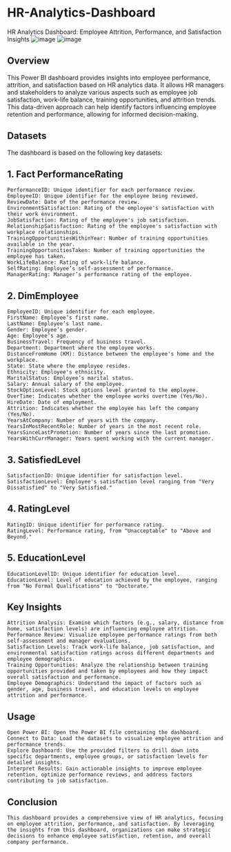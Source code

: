 # HR-Analytics-Dashboard
HR Analytics Dashboard: Employee Attrition, Performance, and Satisfaction Insights
![image](https://github.com/user-attachments/assets/7859e373-afd2-44d6-b008-f18f29e268a1)
![image](https://github.com/user-attachments/assets/6d936dfc-5efd-4c97-a13d-d41ed52ae156)

## Overview
This Power BI dashboard provides insights into employee performance, attrition, and satisfaction based on HR analytics data. It allows HR managers and stakeholders to analyze various aspects such as employee job satisfaction, work-life balance, training opportunities, and attrition trends. This data-driven approach can help identify factors influencing employee retention and performance, allowing for informed decision-making.

## Datasets
The dashboard is based on the following key datasets:

## 1. Fact PerformanceRating
    PerformanceID: Unique identifier for each performance review.
    EmployeeID: Unique identifier for the employee being reviewed.
    ReviewDate: Date of the performance review.
    EnvironmentSatisfaction: Rating of the employee's satisfaction with their work environment.
    JobSatisfaction: Rating of the employee's job satisfaction.
    RelationshipSatisfaction: Rating of the employee's satisfaction with workplace relationships.
    TrainingOpportunitiesWithinYear: Number of training opportunities available in the year.
    TrainingOpportunitiesTaken: Number of training opportunities the employee has taken.
    WorkLifeBalance: Rating of work-life balance.
    SelfRating: Employee’s self-assessment of performance.
    ManagerRating: Manager’s performance rating of the employee.
## 2. DimEmployee
    EmployeeID: Unique identifier for each employee.
    FirstName: Employee’s first name.
    LastName: Employee’s last name.
    Gender: Employee’s gender.
    Age: Employee’s age.
    BusinessTravel: Frequency of business travel.
    Department: Department where the employee works.
    DistanceFromHome (KM): Distance between the employee's home and the workplace.
    State: State where the employee resides.
    Ethnicity: Employee's ethnicity.
    MaritalStatus: Employee’s marital status.
    Salary: Annual salary of the employee.
    StockOptionLevel: Stock options level granted to the employee.
    OverTime: Indicates whether the employee works overtime (Yes/No).
    HireDate: Date of employment.
    Attrition: Indicates whether the employee has left the company (Yes/No).
    YearsAtCompany: Number of years with the company.
    YearsInMostRecentRole: Number of years in the most recent role.
    YearsSinceLastPromotion: Number of years since the last promotion.
    YearsWithCurrManager: Years spent working with the current manager.
## 3. SatisfiedLevel
    SatisfactionID: Unique identifier for satisfaction level.
    SatisfactionLevel: Employee's satisfaction level ranging from "Very Dissatisfied" to "Very Satisfied."
## 4. RatingLevel
    RatingID: Unique identifier for performance rating.
    RatingLevel: Performance rating, from "Unacceptable" to "Above and Beyond."
## 5. EducationLevel
    EducationLevelID: Unique identifier for education level.
    EducationLevel: Level of education achieved by the employee, ranging from "No Formal Qualifications" to "Doctorate."
## Key Insights
    Attrition Analysis: Examine which factors (e.g., salary, distance from home, satisfaction levels) are influencing employee attrition.
    Performance Review: Visualize employee performance ratings from both self-assessment and manager evaluations.
    Satisfaction Levels: Track work-life balance, job satisfaction, and environmental satisfaction ratings across different departments and employee demographics.
    Training Opportunities: Analyze the relationship between training opportunities provided and taken by employees and how they impact overall satisfaction and performance.
    Employee Demographics: Understand the impact of factors such as gender, age, business travel, and education levels on employee attrition and performance.
## Usage
    Open Power BI: Open the Power BI file containing the dashboard.
    Connect to Data: Load the datasets to visualize employee attrition and performance trends.
    Explore Dashboard: Use the provided filters to drill down into specific departments, employee groups, or satisfaction levels for detailed insights.
    Interpret Results: Gain actionable insights to improve employee retention, optimize performance reviews, and address factors contributing to job satisfaction.
## Conclusion
    This dashboard provides a comprehensive view of HR analytics, focusing on employee attrition, performance, and satisfaction. By leveraging the insights from this dashboard, organizations can make strategic decisions to enhance employee satisfaction, retention, and overall company performance.
